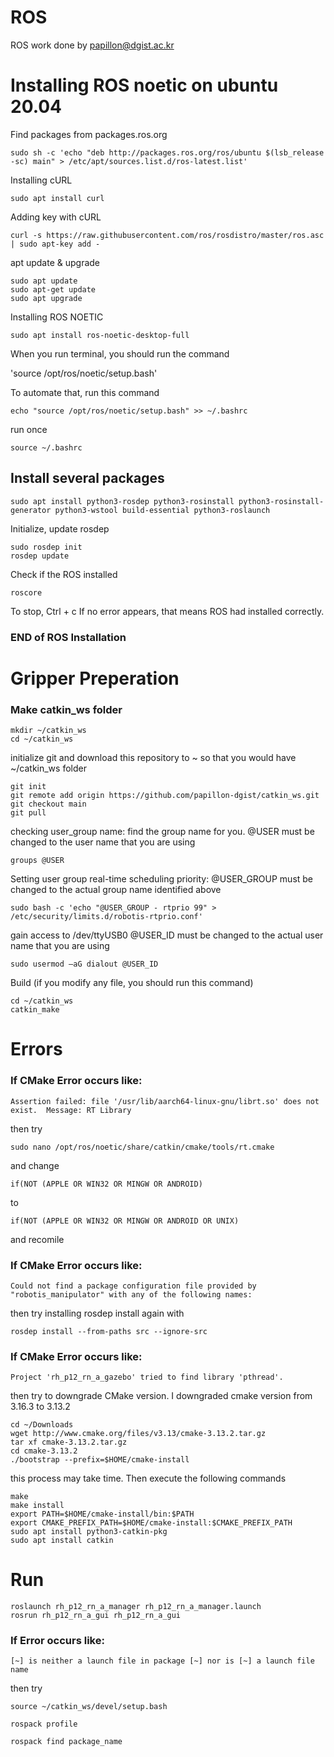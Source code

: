 # ROS
ROS work done by papillon@dgist.ac.kr

# Installing ROS noetic on ubuntu 20.04
Find packages from packages.ros.org

`sudo sh -c 'echo "deb http://packages.ros.org/ros/ubuntu $(lsb_release -sc) main" > /etc/apt/sources.list.d/ros-latest.list'`

Installing cURL

`sudo apt install curl`

Adding key with cURL

`curl -s https://raw.githubusercontent.com/ros/rosdistro/master/ros.asc | sudo apt-key add -`

apt update & upgrade

    sudo apt update
    sudo apt-get update
    sudo apt upgrade

Installing ROS NOETIC

`sudo apt install ros-noetic-desktop-full`

When you run terminal, you should run the command

'source /opt/ros/noetic/setup.bash'

To automate that, run this command

`echo "source /opt/ros/noetic/setup.bash" >> ~/.bashrc`

run once

`source ~/.bashrc`

## Install several packages

`sudo apt install python3-rosdep python3-rosinstall python3-rosinstall-generator python3-wstool build-essential python3-roslaunch`

Initialize, update rosdep

    sudo rosdep init
    rosdep update

Check if the ROS installed

`roscore`

To stop, Ctrl + c
If no error appears, that means ROS had installed correctly.

### END of ROS Installation



# Gripper Preperation
### Make catkin_ws folder

    mkdir ~/catkin_ws
    cd ~/catkin_ws

initialize git and download this repository to ~ so that you would have ~/catkin_ws folder

    git init
    git remote add origin https://github.com/papillon-dgist/catkin_ws.git
    git checkout main
    git pull

checking user_group name: find the group name for you. @USER must be changed to the user name that you are using

`groups @USER`

Setting user group real-time scheduling priority: @USER_GROUP must be changed to the actual group name identified above

`sudo bash -c 'echo "@USER_GROUP - rtprio 99" > /etc/security/limits.d/robotis-rtprio.conf'`

gain access to /dev/ttyUSB0 @USER_ID must be changed to the actual user name that you are using

`sudo usermod –aG dialout @USER_ID`

Build (if you modify any file, you should run this command)

    cd ~/catkin_ws
    catkin_make

# Errors

### If CMake Error occurs like:

`Assertion failed: file '/usr/lib/aarch64-linux-gnu/librt.so' does not exist.  Message: RT Library`

then try

`sudo nano /opt/ros/noetic/share/catkin/cmake/tools/rt.cmake`

and change

`if(NOT (APPLE OR WIN32 OR MINGW OR ANDROID)`

to

`if(NOT (APPLE OR WIN32 OR MINGW OR ANDROID OR UNIX)`

and recomile

### If CMake Error occurs like:

`Could not find a package configuration file provided by "robotis_manipulator" with any of the following names:`

then try installing rosdep install again with 

`rosdep install --from-paths src --ignore-src`

### If CMake Error occurs like:

`Project 'rh_p12_rn_a_gazebo' tried to find library 'pthread'.`

then try to downgrade CMake version. I downgraded cmake version from 3.16.3 to 3.13.2

    cd ~/Downloads
    wget http://www.cmake.org/files/v3.13/cmake-3.13.2.tar.gz
    tar xf cmake-3.13.2.tar.gz
    cd cmake-3.13.2
    ./bootstrap --prefix=$HOME/cmake-install

this process may take time. Then execute the following commands

    make
    make install
    export PATH=$HOME/cmake-install/bin:$PATH
    export CMAKE_PREFIX_PATH=$HOME/cmake-install:$CMAKE_PREFIX_PATH
    sudo apt install python3-catkin-pkg
    sudo apt install catkin

# Run

    roslaunch rh_p12_rn_a_manager rh_p12_rn_a_manager.launch
    rosrun rh_p12_rn_a_gui rh_p12_rn_a_gui

### If Error occurs like:

`[~] is neither a launch file in package [~] nor is [~] a launch file name`

then try

`source ~/catkin_ws/devel/setup.bash`

`rospack profile`

`rospack find package_name`
